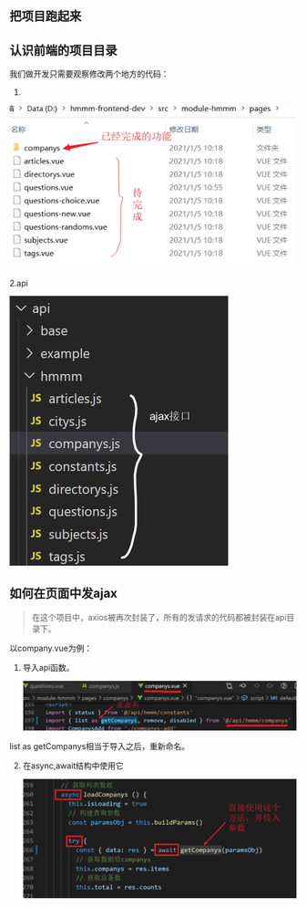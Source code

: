 ## 把项目跑起来

## 认识前端的项目目录

我们做开发只需要观察修改两个地方的代码：

1. 

![image-20210219183418489](asset/image-20210219183418489.png)

2.api

![image-20200914104543130](asset/image-20200914104543130.png)

## 如何在页面中发ajax

>  在这个项目中，axios被再次封装了，所有的发请求的代码都被封装在api目录下。

以company.vue为例：

1. 导入api函数。

   ![image-20210105110416841](asset/image-20210105110416841.png)

list as getCompanys相当于导入之后，重新命名。

2. 在async,await结构中使用它

   ![image-20210105110559869](asset/image-20210105110559869.png)



